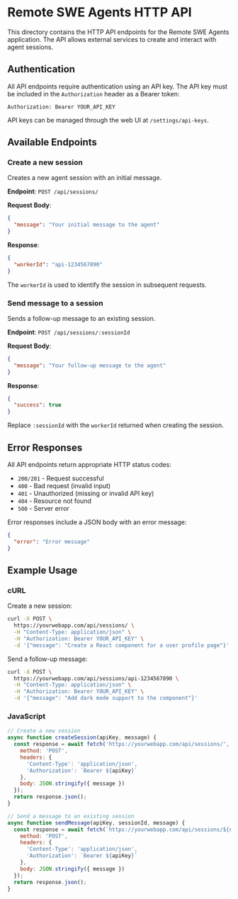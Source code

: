 # Remote SWE Agents HTTP API

This directory contains the HTTP API endpoints for the Remote SWE Agents application. The API allows external services to create and interact with agent sessions.

## Authentication

All API endpoints require authentication using an API key. The API key must be included in the `Authorization` header as a Bearer token:

```
Authorization: Bearer YOUR_API_KEY
```

API keys can be managed through the web UI at `/settings/api-keys`.

## Available Endpoints

### Create a new session

Creates a new agent session with an initial message.

**Endpoint**: `POST /api/sessions/`

**Request Body**:
```json
{
  "message": "Your initial message to the agent"
}
```

**Response**:
```json
{
  "workerId": "api-1234567890"
}
```

The `workerId` is used to identify the session in subsequent requests.

### Send message to a session

Sends a follow-up message to an existing session.

**Endpoint**: `POST /api/sessions/:sessionId`

**Request Body**:
```json
{
  "message": "Your follow-up message to the agent"
}
```

**Response**:
```json
{
  "success": true
}
```

Replace `:sessionId` with the `workerId` returned when creating the session.

## Error Responses

All API endpoints return appropriate HTTP status codes:

- `200/201` - Request successful
- `400` - Bad request (invalid input)
- `401` - Unauthorized (missing or invalid API key)
- `404` - Resource not found
- `500` - Server error

Error responses include a JSON body with an error message:

```json
{
  "error": "Error message"
}
```

## Example Usage

### cURL

Create a new session:
```bash
curl -X POST \
  https://yourwebapp.com/api/sessions/ \
  -H "Content-Type: application/json" \
  -H "Authorization: Bearer YOUR_API_KEY" \
  -d '{"message": "Create a React component for a user profile page"}'
```

Send a follow-up message:
```bash
curl -X POST \
  https://yourwebapp.com/api/sessions/api-1234567890 \
  -H "Content-Type: application/json" \
  -H "Authorization: Bearer YOUR_API_KEY" \
  -d '{"message": "Add dark mode support to the component"}'
```

### JavaScript

```javascript
// Create a new session
async function createSession(apiKey, message) {
  const response = await fetch('https://yourwebapp.com/api/sessions/', {
    method: 'POST',
    headers: {
      'Content-Type': 'application/json',
      'Authorization': `Bearer ${apiKey}`
    },
    body: JSON.stringify({ message })
  });
  return response.json();
}

// Send a message to an existing session
async function sendMessage(apiKey, sessionId, message) {
  const response = await fetch(`https://yourwebapp.com/api/sessions/${sessionId}`, {
    method: 'POST',
    headers: {
      'Content-Type': 'application/json',
      'Authorization': `Bearer ${apiKey}`
    },
    body: JSON.stringify({ message })
  });
  return response.json();
}
```